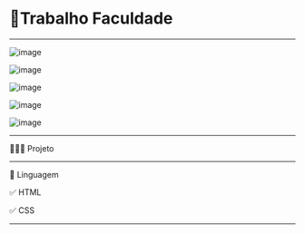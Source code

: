 # 🚀Trabalho Faculdade
*****************************************************************************************************


![image](https://user-images.githubusercontent.com/72118415/172168056-f43c215a-5132-460a-a493-41a4731cb8c3.png)


![image](https://user-images.githubusercontent.com/72118415/172168110-bc2b8545-f5ca-4797-8a2c-7bd3811b67e6.png)


![image](https://user-images.githubusercontent.com/72118415/172168157-593d847b-70c3-4977-b17b-46d72439d3be.png)


![image](https://user-images.githubusercontent.com/72118415/172168209-fcac85bf-10fc-4441-964a-d4b6a04e7798.png)


![image](https://user-images.githubusercontent.com/72118415/172168308-608fd2ad-9239-493a-8474-8895fd9a1f2f.png)


**********************************************************************************************************************
👩🏻‍💻 Projeto

*****************************************************************************************************************
🧩 Linguagem 


✅ HTML

✅ CSS

****************************************************************************************************************************
